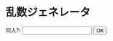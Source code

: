 <script type="text/javascript">
  function getRandomInt(max) {
    return Math.floor(Math.random() * max);
  }

  function rd() {
    if (rd_form.rd.value == "") {
      alert("値を入力してください");
      return false;
    } else {
      let N = rd_form.rd.value;
      let tf_array = Array(N).fill(0);
      for (let i = 0; i < N; i++) {
        tf_array[i] = i+1;
      }

      let cnt = 0;
      while (true) {
        let t = getRandomInt(N) - 1;
        if (tf_array[t] == 0) {
          document.write(t + "<br>");
          tf_array[t] = 1;
          cnt++;
        }
    }
  }
</script>


<h1 id="_title">乱数ジェネレータ</h1>

<form action="index.html" method="get" name="rd_form">
  何人?: <input type="text" name="rd">
  <input type="submit" value="OK" onClick="rd();">
</form>
